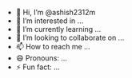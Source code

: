 - 👋 Hi, I’m @ashish2312m
- 👀 I’m interested in ...
- 🌱 I’m currently learning ...
- 💞️ I’m looking to collaborate on ...
- 📫 How to reach me ...
- 😄 Pronouns: ...
- ⚡ Fun fact: ...

<!---
ashish2312m/ashish2312m is a ✨ special ✨ repository because its `README.md` (this file) appears on your GitHub profile.
You can click the Preview link to take a look at your changes.
--->
